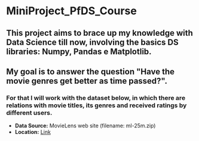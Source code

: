 # MiniProject_PfDS_Course

## This project aims to brace up my knowledge with Data Science till now, involving the basics DS libraries: Numpy, Pandas e Matplotlib.
## My goal is to answer the question "Have the movie genres get better as time passed?".

### For that I will work with the dataset below, in which there are relations with movie titles, its genres and received ratings by different users.

* **Data Source:** MovieLens web site (filename: ml-25m.zip)
* **Location:** [Link](https://grouplens.org/datasets/movielens/)
